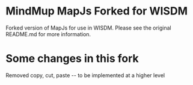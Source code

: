 MindMup MapJs Forked for WISDM
=============

Forked version of MapJs for use in WISDM. Please see the original README.md for more information.

Some changes in this fork
=============

Removed copy, cut, paste -- to be implemented at a higher level
